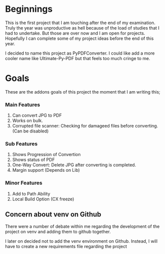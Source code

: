 # Beginnings

This is the first project that I am touching after the end of my examination.
Truly the year was unproductive as hell because of the load of studies that I had to undertake. But those are over now and I am open for projects. Hopefully I can complete some of my project ideas before the end of this year.


I decided to name this project as PyPDFConverter. I could like add a more cooler name like Ultimate-Py-PDF but that feels too much cringe to me.

# Goals

These are the addons goals of this project the moment that I am writing this;

### Main Features
1. Can convert JPG to PDF
2. Works on bulk.
3. Corrupted file scanner: Checking for damageed files before converting. (Can be disabled)


### Sub Features
1. Shows Progression of Convertion
2. Shows status of PDF
3. One-Way Convert: Delete JPG after converting is completed.
4. Margin support (Depends on Lib)

### Minor Features
1. Add to Path Ability
2. Local Build Option (CX freeze)

## Concern about venv on Github

There were a number of debate within me regarding the development of the project on venv and adding them to github together.

I later on decided not to add the venv environment on Github. Instead, I will have to create a new requirements file regarding the project 
